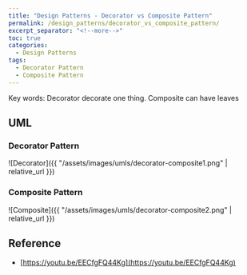 ```yaml
---
title: "Design Patterns - Decorator vs Composite Pattern"
permalink: /design_patterns/decorator_vs_composite_pattern/
excerpt_separator: "<!--more-->"
toc: true
categories:
  - Design Patterns
tags:
  - Decorator Pattern
  - Composite Pattern
---
```


Key words: Decorator decorate one thing. Composite can have leaves

## UML  

### Decorator Pattern

![Decorator]({{ "/assets/images/umls/decorator-composite1.png" | relative_url }})

### Composite Pattern

![Composite]({{ "/assets/images/umls/decorator-composite2.png" | relative_url }})

## Reference

- [https://youtu.be/EECfgFQ44Kg](https://youtu.be/EECfgFQ44Kg)
